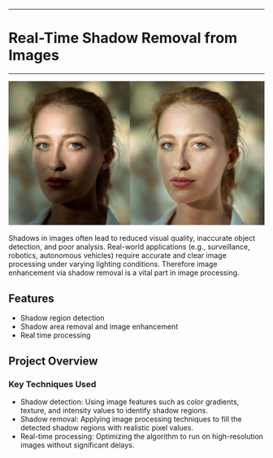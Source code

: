___
# Real-Time Shadow Removal from Images
___
![image missing](https://github.com/cepdnaclk/e20-co543-real-time-shadow-removal-from-images/blob/main/docs/images/image%20(2).png)

Shadows in images often lead to reduced visual quality, inaccurate object detection, and poor analysis. Real-world applications (e.g., surveillance, robotics, autonomous vehicles) require accurate and clear image processing under varying lighting conditions. Therefore image enhancement via shadow removal is a vital part in image processing.

## Features
  - Shadow region detection
  - Shadow area removal and image enhancement
  - Real time processing

## Project Overview

### Key Techniques Used
  - Shadow detection: Using image features such as color gradients, texture, and intensity values to identify shadow regions.
  - Shadow removal: Applying image processing techniques to fill the detected shadow regions with realistic pixel values.
  - Real-time processing: Optimizing the algorithm to run on high-resolution images without significant delays.
